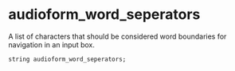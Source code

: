 # audioform_word_seperators
A list of characters that should be considered word boundaries for navigation in an input box.

`string audioform_word_seperators;`
